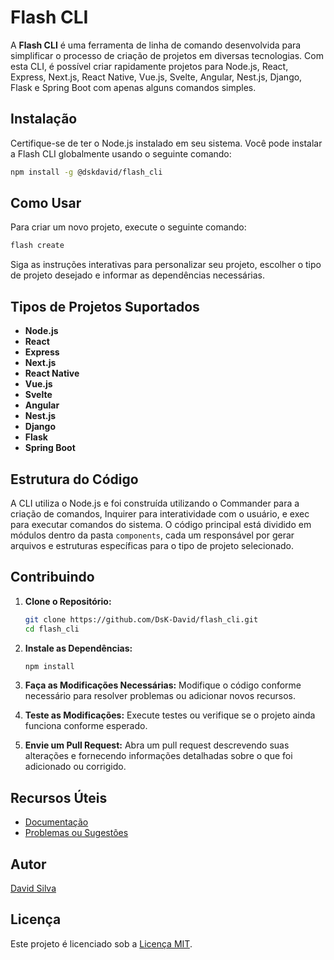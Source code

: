 # Flash CLI


A **Flash CLI** é uma ferramenta de linha de comando desenvolvida para simplificar o processo de criação de projetos em diversas tecnologias. Com esta CLI, é possível criar rapidamente projetos para Node.js, React, Express, Next.js, React Native, Vue.js, Svelte, Angular, Nest.js, Django, Flask e Spring Boot com apenas alguns comandos simples.

## Instalação

Certifique-se de ter o Node.js instalado em seu sistema. Você pode instalar a Flash CLI globalmente usando o seguinte comando:

```bash
npm install -g @dskdavid/flash_cli
```

## Como Usar

Para criar um novo projeto, execute o seguinte comando:

```bash
flash create
```

Siga as instruções interativas para personalizar seu projeto, escolher o tipo de projeto desejado e informar as dependências necessárias.

## Tipos de Projetos Suportados

- **Node.js**
- **React**
- **Express**
- **Next.js**
- **React Native**
- **Vue.js**
- **Svelte**
- **Angular**
- **Nest.js**
- **Django**
- **Flask**
- **Spring Boot**

## Estrutura do Código

A CLI utiliza o Node.js e foi construída utilizando o Commander para a criação de comandos, Inquirer para interatividade com o usuário, e exec para executar comandos do sistema. O código principal está dividido em módulos dentro da pasta `components`, cada um responsável por gerar arquivos e estruturas específicas para o tipo de projeto selecionado.

## Contribuindo

1. **Clone o Repositório:**
   ```bash
   git clone https://github.com/DsK-David/flash_cli.git
   cd flash_cli
   ```

2. **Instale as Dependências:**
   ```bash
   npm install
   ```

3. **Faça as Modificações Necessárias:**
   Modifique o código conforme necessário para resolver problemas ou adicionar novos recursos.

4. **Teste as Modificações:**
   Execute testes ou verifique se o projeto ainda funciona conforme esperado.

5. **Envie um Pull Request:**
   Abra um pull request descrevendo suas alterações e fornecendo informações detalhadas sobre o que foi adicionado ou corrigido.

## Recursos Úteis

- [Documentação](https://github.com/DsK-David/flash_cli)
- [Problemas ou Sugestões](https://github.com/DsK-David/flash_cli/issues)

## Autor

[David Silva](https://seu-site.com)

## Licença

Este projeto é licenciado sob a [Licença MIT](LICENSE).